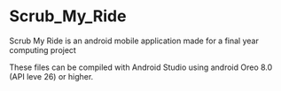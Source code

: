 # Scrub_My_Ride

Scrub My Ride is an android mobile application made for a final year computing project

These files can be compiled with Android Studio using android Oreo 8.0 (API leve 26) or higher.

